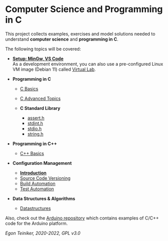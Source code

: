 # Computer Science and Programming in C

This project collects examples, exercises and model solutions needed to understand 
**computer science** and **programming in C**.

The following topics will be covered:

* [**Setup: MinGw, VS Code**](https://github.com/teiniker/teiniker-lectures-computerscience/tree/master/setup)\
      As a development environment, you can also use a pre-configured Linux VM image (Debian 11) called 
         [Virtual Lab](https://drive.google.com/drive/folders/1AzsF4Mvh1HJ8k6OW5W5hQ5CF0HdqA51l).
         
* **Programming in C**
    * [C Basics](programming-c/c-basics)
    * [C Advanced Topics](programming-c/c-advanced/README.md)
     
    * **C Standard Library**
      * [assert.h](programming-c/c-std-lib/assert)
      * [stdint.h](programming-c/c-std-lib/stdint)      
      * [stdio.h](programming-c/c-std-lib/stdio)
      * [string.h](programming-c/c-std-lib/string)

* **Programming in C++**
   * [C++ Basics](programming-c++/c++basics)

* **Configuration Management**
   * [**Introduction**](configuration-management)
   * [Source Code Versioning](configuration-management/versioning)
   * [Build Automation](configuration-management/building)
   * [Test Automation](configuration-management/testing)

* **Data Structures & Algorithms**
   * [Datastructures](data-structures)
         
Also, check out the [Arduino repository](https://github.com/teiniker/teiniker-lectures-arduino) which contains examples
of C/C++ code for the Arduino platform.

*Egon Teiniker, 2020-2022, GPL v3.0*         
